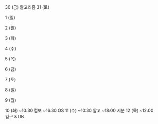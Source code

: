 30 (금)
알고리즘
31 (토)

1 (일)

2 (월)

3 (화)

4 (수)

5 (목)

6 (금)

7 (토)

8 (일)

9 (월)

10 (화)
~10:30 컴보
~16:30 OS
11 (수)
~10:30 알고
~18:00 시분
12 (목)
~12:00 컴구 & DB
